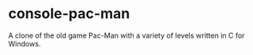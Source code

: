 # console-pac-man
A clone of the old game Pac-Man with a variety of levels written in C for Windows.
